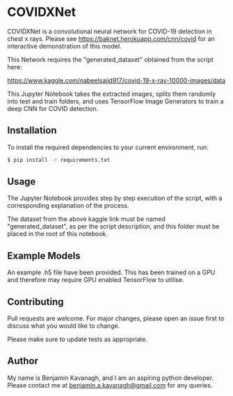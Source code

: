 # COVIDXNet

COVIDXNet is a convolutional neural network for COVID-19 detection in chest x rays. Please see <https://baknet.herokuapp.com/cnn/covid> for an interactive demonstration of this model. 

This Network requires the "generated_dataset" obtained from the script here:

<https://www.kaggle.com/nabeelsajid917/covid-19-x-ray-10000-images/data>

This Jupyter Notebook takes the extracted images, splits them randomly into test and train folders, and uses TensorFlow Image Generators to train a deep CNN for COVID detection.


## Installation

To install the required dependencies to your current environment, run:

```bash
$ pip install -r requirements.txt
```
## Usage

The Jupyter Notebook provides step by step execution of the script, with a corresponding explanation of the process.

The dataset from the above kaggle link must be named "generated_dataset", as per the script description, and this folder must be placed in the root of this notebook.

## Example Models

An example .h5 file have been provided. This has been trained on a GPU and therefore may require GPU enabled TensorFlow to utilise.

## Contributing
Pull requests are welcome. For major changes, please open an issue first to discuss what you would like to change.

Please make sure to update tests as appropriate.

## Author
My name is Benjamin Kavanagh, and I am an aspiring python developer. Please contact me at benjamin.a.kavanagh@gmail.com for any queries. 